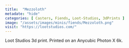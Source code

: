 ```yaml
---
title:  "Mezzoloth"
metadate: "hide"
categories: [ Casters, Fiends, Loot-Studios, 3dPrints ]
image: "/assets/images/minis/fiends/Mezzoloth.png"
visit: "https://lootstudios.com/"
---
```

Loot Studios 3d print.
Printed on an Anycubic Photon X 6k.
